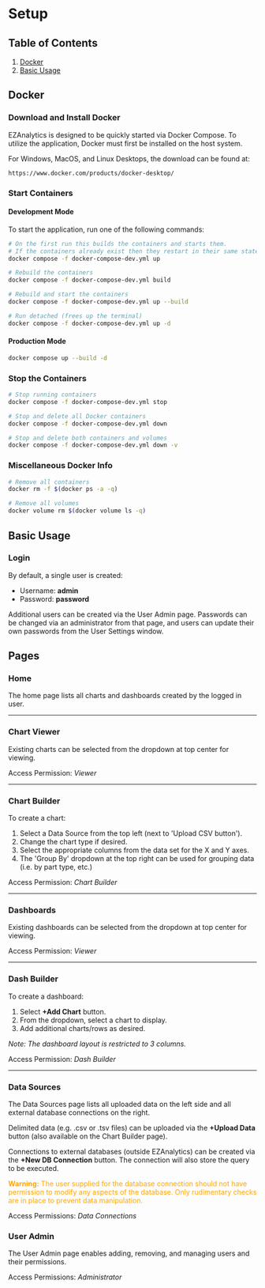 # Setup
## Table of Contents
1. [Docker](#docker)
2. [Basic Usage](#basic-usage)

## Docker
### Download and Install Docker
EZAnalytics is designed to be quickly started via Docker Compose. To utilize the application, Docker must first be installed on the host system.

For Windows, MacOS, and Linux Desktops, the download can be found at:

    https://www.docker.com/products/docker-desktop/

### Start Containers

#### Development Mode
To start the application, run one of the following commands:
```sh
# On the first run this builds the containers and starts them.
# If the containers already exist then they restart in their same state.
docker compose -f docker-compose-dev.yml up 

# Rebuild the containers
docker compose -f docker-compose-dev.yml build

# Rebuild and start the containers
docker compose -f docker-compose-dev.yml up --build

# Run detached (frees up the terminal)
docker compose -f docker-compose-dev.yml up -d

```

#### Production Mode
```sh
docker compose up --build -d
```


### Stop the Containers
```sh
# Stop running containers
docker compose -f docker-compose-dev.yml stop

# Stop and delete all Docker containers
docker compose -f docker-compose-dev.yml down

# Stop and delete both containers and volumes
docker compose -f docker-compose-dev.yml down -v
```

### Miscellaneous Docker Info
```sh
# Remove all containers
docker rm -f $(docker ps -a -q)  

# Remove all volumes
docker volume rm $(docker volume ls -q)  
```

## Basic Usage
### Login
By default, a single user is created:
- Username: **admin**
- Password: **password**

Additional users can be created via the User Admin page. Passwords can be changed via an administrator from that page, and users can update their own passwords from the User Settings window.

## Pages

### Home
The home page lists all charts and dashboards created by the logged in user.

---
### Chart Viewer
Existing charts can be selected from the dropdown at top center for viewing.

Access Permission: *Viewer*

---
### Chart Builder
To create a chart:
1. Select a Data Source from the top left (next to 'Upload CSV button').
2. Change the chart type if desired.
3. Select the appropriate columns from the data set for the X and Y axes.
4. The 'Group By' dropdown at the top right can be used for grouping data (i.e. by part type, etc.)

Access Permission: *Chart Builder*

---
### Dashboards

Existing dashboards can be selected from the dropdown at top center for viewing.

Access Permission: *Viewer*

---
### Dash Builder
To create a dashboard:
1. Select **+Add Chart** button.
2. From the dropdown, select a chart to display.
3. Add additional charts/rows as desired.

*Note: The dashboard layout is restricted to 3 columns.*

Access Permission: *Dash Builder*

---
### Data Sources
The Data Sources page lists all uploaded data on the left side and all external database connections on the right.

Delimited data (e.g. .csv or .tsv files) can be uploaded via the **+Upload Data** button (also available on the Chart Builder page).

Connections to external databases (outside EZAnalytics) can be created via the **+New DB Connection** button. The connection will also store the query to be executed.

<span style="color: orange">**Warning:** The user supplied for the database connection should not have permission to modify any aspects of the database. Only rudimentary checks are in place to prevent data manipulation.</span>

Access Permissions: *Data Connections*

### User Admin
The User Admin page enables adding, removing, and managing users and their permissions.

Access Permissions: *Administrator*